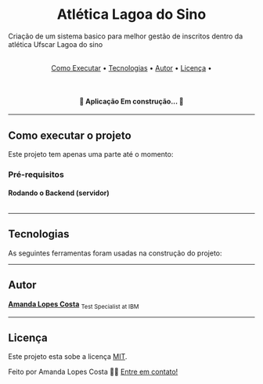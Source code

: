 <h1 align="center">
    <a>Atlética Lagoa do Sino</a>
</h1>
<p>
Criação de um sistema basico para melhor gestão de inscritos dentro da atlética Ufscar Lagoa do sino <br>
 <br>
<p align="center">
 <a href="#-como-executar-o-projeto">Como Executar</a> • 
 <a href="#tecnologias">Tecnologias</a> • 
 <a href="#autor">Autor</a> •
 <a href="#licença">Licença</a> • 
</p>
<br>
<h4 align="center"> 
	🚧 Aplicação Em construção... 🚧
</h4>

---

## Como executar o projeto

Este projeto tem apenas uma parte até o momento:


### Pré-requisitos


#### Rodando o Backend (servidor)

```bash
```
---

## Tecnologias

As seguintes ferramentas foram usadas na construção do projeto:


---

## Autor

<a href="https://www.linkedin.com/in/amanda-lopes-522576191/">
 <b>Amanda Lopes Costa</b></a>
 <sub>Test Specialist at IBM</sub>
 <br />

---

## Licença

Este projeto esta sobe a licença [MIT](./LICENSE).

Feito por Amanda Lopes Costa 👩‍💻 [Entre em contato!](https://www.linkedin.com/in/amanda-lopes-522576191/)
